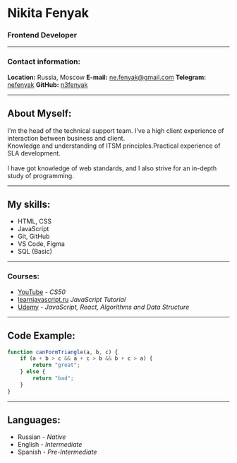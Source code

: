 # Nikita Fenyak
### Frontend Developer

---

### Contact information:

**Location:** Russia, Moscow
**E-mail:** ne.fenyak@gmail.com
**Telegram:** [nefenyak](https://t.me/nefenyak)
**GitHub:** [n3fenyak](https://github.com/n3fenyak)

---

## About Myself:

I'm the head of the technical support team. I've a high client experience of interaction between business and client.\
Knowledge and understanding of ITSM principles.Practical experience of SLA development.\
\
I have got knowledge of web standards, and I also strive for an in-depth study of programming.

---

## My skills:

- HTML, CSS
- JavaScript
- Git, GitHub
- VS Code, Figma
- SQL (Basic)

---

### Courses:

- [YouTube](https://www.youtube.com/) - _CS50_ <br>
- [learnjavascript.ru](https://learn.javascript.ru/) _JavaScript Tutorial_ <br>
- [Udemy](https://www.udemy.com/) - _JavaScript, React, Algorithms and Data Structure_ <br>

---

## Code Example:

```javascript
function canFormTriangle(a, b, c) {
    if (a + b > c && a + c > b && b + c > a) {
        return "great";
    } else {
        return "bad";
    }
}
```

---

## Languages:

- Russian - _Native_
- English - _Intermediate_
- Spanish - _Pre-Intermediate_


